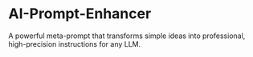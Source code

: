 # AI-Prompt-Enhancer
A powerful meta-prompt that transforms simple ideas into professional, high-precision instructions for any LLM.
